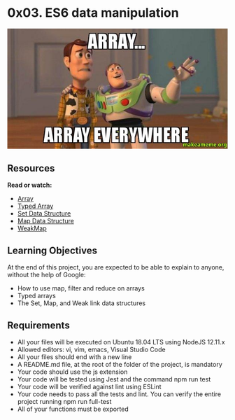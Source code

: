 <h1>0x03. ES6 data manipulation</h1>

<img src="./array_image.jpg" alt="Array image">

<h2>Resources</h2>
<strong>Read or watch:</strong>

<ul>
    <li><a href="https://intranet.alxswe.com/rltoken/KDAVab6oKKsFBXJc2-ll-A">Array</a></li>
    <li><a href="https://intranet.alxswe.com/rltoken/kpoPupbBdDmukQkcKlvwnw">Typed Array</a></li>
    <li><a href="https://intranet.alxswe.com/rltoken/C8x3dhHo0p3uE7S9-EyP9Q">Set Data Structure</a></li>
    <li><a href="https://intranet.alxswe.com/rltoken/XR-ql9v9-PWcXnvTc749gw">Map Data Structure</a></li>
    <li><a href="https://intranet.alxswe.com/rltoken/NEy8fk2QRytajR8hgXkCog">WeakMap</a></li>
</ul>

<h2>Learning Objectives</h2>
<p>At the end of this project, you are expected to be able to explain to anyone, without the help of Google:</p>

<ul>
<li>How to use map, filter and reduce on arrays</li>
<li>Typed arrays</li>
<li>The Set, Map, and Weak link data structures</li>
</ul>


<h2>Requirements</h2>
<ul>
<li>All your files will be executed on Ubuntu 18.04 LTS using NodeJS 12.11.x</li>
<li>Allowed editors: vi, vim, emacs, Visual Studio Code</li>
<li>All your files should end with a new line</li>
<li>A README.md file, at the root of the folder of the project, is mandatory</li>
<li>Your code should use the js extension</li>
<li>Your code will be tested using Jest and the command npm run test</li>
<li>Your code will be verified against lint using ESLint</li>
<li>Your code needs to pass all the tests and lint. You can verify the entire project running npm run full-test</li>
<li>All of your functions must be exported</li>
</ul>
